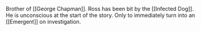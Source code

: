 Brother of [[George Chapman]]. Ross has been bit by the [[Infected Dog]]. He is unconscious at the start of the story. Only to immediately turn into an [[Emergent]] on investigation.